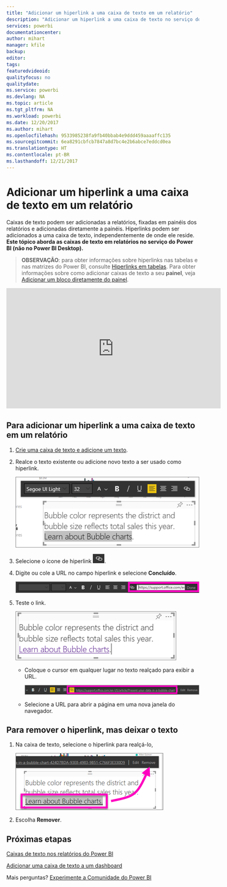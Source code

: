 ```yaml
---
title: "Adicionar um hiperlink a uma caixa de texto em um relatório"
description: "Adicionar um hiperlink a uma caixa de texto no serviço do Power BI e Desktop"
services: powerbi
documentationcenter: 
author: mihart
manager: kfile
backup: 
editor: 
tags: 
featuredvideoid: 
qualityfocus: no
qualitydate: 
ms.service: powerbi
ms.devlang: NA
ms.topic: article
ms.tgt_pltfrm: NA
ms.workload: powerbi
ms.date: 12/20/2017
ms.author: mihart
ms.openlocfilehash: 9533985238fa9fb40bbab4e9ddd459aaaaffc135
ms.sourcegitcommit: 6ea8291cbfcb7847a8d7bc4e2b6abce7eddcd0ea
ms.translationtype: HT
ms.contentlocale: pt-BR
ms.lasthandoff: 12/21/2017
---
```

# <a name="add-a-hyperlink-to-a-text-box-in-a-report"></a>Adicionar um hiperlink a uma caixa de texto em um relatório
Caixas de texto podem ser adicionadas a relatórios, fixadas em painéis dos relatórios e adicionadas diretamente a painéis. Hiperlinks podem ser adicionados a uma caixa de texto, independentemente de onde ele reside. **Este tópico aborda as caixas de texto em relatórios no serviço do Power BI (não no Power BI Desktop).**

> **OBSERVAÇÃO**: para obter informações sobre hiperlinks nas tabelas e nas matrizes do Power BI, consulte [Hiperlinks em tabelas](power-bi-hyperlinks-in-tables.md). Para obter informações sobre como adicionar caixas de texto a seu **painel**, veja [Adicionar um bloco diretamente do painel](service-dashboard-add-widget.md). 
> 
> 

<iframe width="560" height="315" src="https://www.youtube.com/embed/_3q6VEBhGew#t=0m55s" frameborder="0" allowfullscreen></iframe>


## <a name="to-add-a-hyperlink-to-a-text-box-in-a-report"></a>Para adicionar um hiperlink a uma caixa de texto em um relatório
1. [Crie uma caixa de texto e adicione um texto](power-bi-reports-add-text-and-shapes.md). 
2. Realce o texto existente ou adicione novo texto a ser usado como hiperlink.
   
   ![](media/service-add-hyperlink-to-text-box/power-bi-hyperlink-new.png)
3. Selecione o ícone de hiperlink ![](media/service-add-hyperlink-to-text-box/power-bi-hyperlink-icon.png).
4. Digite ou cole a URL no campo hiperlink e selecione **Concluído**.
   
   ![](media/service-add-hyperlink-to-text-box/power-bi-add-link.png)
5. Teste o link.  
   
   ![](media/service-add-hyperlink-to-text-box/power-bi-test-link.png)
   
   * Coloque o cursor em qualquer lugar no texto realçado para exibir a URL.  
     
      ![](media/service-add-hyperlink-to-text-box/power-bi-hyperlink-edit.png)
   * Selecione a URL para abrir a página em uma nova janela do navegador.

## <a name="to-remove-the-hyperlink-but-leave-the-text"></a>Para remover o hiperlink, mas deixar o texto
1. Na caixa de texto, selecione o hiperlink para realçá-lo,
   
     ![](media/service-add-hyperlink-to-text-box/power-bi-hyperlink-remove.png)
2. Escolha **Remover**. 

## <a name="next-steps"></a>Próximas etapas
[Caixas de texto nos relatórios do Power BI](power-bi-reports-add-text-and-shapes.md)

[Adicionar uma caixa de texto a um dashboard](service-dashboard-add-widget.md)

Mais perguntas? [Experimente a Comunidade do Power BI](http://community.powerbi.com/)

